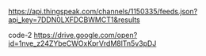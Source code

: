 https://api.thingspeak.com/channels/1150335/feeds.json?api_key=7DDN0LXFDCBWMCT1&results

code-2   https://drive.google.com/open?id=1nve_z24ZYbeCWOxKprVrdM8lTn5v3pDJ
